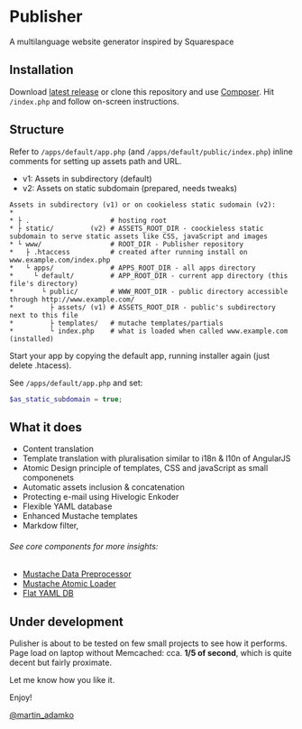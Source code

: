 Publisher
=========

A multilanguage website generator inspired by Squarespace

Installation
---

Download [latest release][releases] or clone this repository and use [Composer][].
Hit `/index.php` and follow on-screen instructions.

Structure
---

Refer to `/apps/default/app.php` (and `/apps/default/public/index.php`) inline
comments for setting up assets path and URL.

- v1: Assets in subdirectory (default)
- v2: Assets on static subdomain (prepared, needs tweaks)

```
Assets in subdirectory (v1) or on cookieless static sudomain (v2):
*
* ├ .                    # hosting root
* ├ static/         (v2) # ASSETS_ROOT_DIR - coockieless static subdomain to serve static assets like CSS, javaScript and images
* └ www/                 # ROOT_DIR - Publisher repository
*   ├ .htaccess          # created after running install on www.example.com/index.php
*   └ apps/              # APPS_ROOT_DIR - all apps directory
*     └ default/         # APP_ROOT_DIR - current app directory (this file's directory)
*       └ public/        # WWW_ROOT_DIR - public directory accessible through http://www.example.com/
*         ├ assets/ (v1) # ASSETS_ROOT_DIR - public's subdirectory next to this file
*         ├ templates/   # mutache templates/partials
*         └ index.php    # what is loaded when called www.example.com (installed)
```

Start your app by copying the default app, running installer again (just delete .htacess).

See `/apps/default/app.php` and set:

```php
$as_static_subdomain = true;
```

What it does
---

- Content translation
- Template translation with pluralisation similar to i18n & l10n of AngularJS
- Atomic Design principle of templates, CSS and javaScript as small componenets
- Automatic assets inclusion & concatenation
- Protecting e-mail using Hivelogic Enkoder
- Flexible YAML database
- Enhanced Mustache templates
- Markdow filter,

###### See core components for more insights:

- [Mustache Data Preprocessor](https://github.com/attitude/mustache-data-preprocessor)
- [Mustache Atomic Loader](https://github.com/attitude/mustache-atomic-loader)
- [Flat YAML DB](https://github.com/attitude/flat-yaml-db)

Under development
---

Pulisher is about to be tested on few small projects to see how it performs.
Page load on laptop without Memcached: cca. **1/5 of second**, which is quite
decent but fairly proximate.

Let me know how you like it.

Enjoy!

[@martin_adamko](http://twitter.com/martin_adamko)

[releases]: https://github.com/attitude/publisher/releases/latest
[Composer]: https://getcomposer.org/
